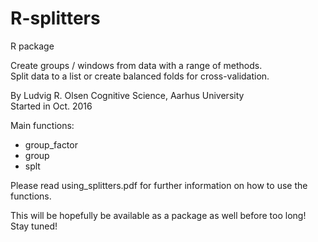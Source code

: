 # R-splitters

R package  

Create groups / windows from data with a range of methods.  
Split data to a list or create balanced folds for cross-validation.  

By Ludvig R. Olsen
Cognitive Science, Aarhus University  
Started in Oct. 2016  

Main functions:  
* group_factor  
* group 
* splt  

  
Please read using_splitters.pdf for further information on how to use the functions.  

This will be hopefully be available as a package as well before too long! Stay tuned!
